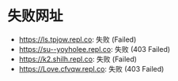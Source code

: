 # 失败网址
- https://ls.tpjow.repl.co: 失败 (Failed)
- https://su--yoyholee.repl.co: 失败 (403
Failed)
- https://k2.shilh.repl.co: 失败 (Failed)
- https://Love.cfvqw.repl.co: 失败 (403
Failed)
